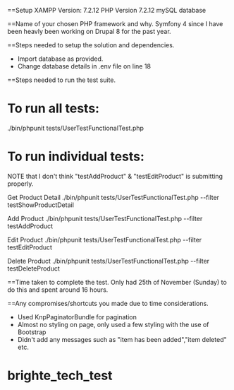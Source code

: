 ==Setup
XAMPP Version: 7.2.12
PHP Version 7.2.12
mySQL database


==Name of your chosen PHP framework and why.
Symfony 4 since I have been heavly been working on Drupal 8 for the past year.

==Steps needed to setup the solution and dependencies.
- Import database as provided.
- Change database details in .env file on line 18



==Steps needed to run the test suite.

To run all tests:
====================
./bin/phpunit tests/UserTestFunctionalTest.php

To run individual tests:
===========================
NOTE that I don't think "testAddProduct" & "testEditProduct" is submitting properly.

Get Product Detail
./bin/phpunit tests/UserTestFunctionalTest.php --filter testShowProductDetail

Add Product
./bin/phpunit tests/UserTestFunctionalTest.php --filter testAddProduct

Edit Product
./bin/phpunit tests/UserTestFunctionalTest.php --filter testEditProduct

Delete Product
./bin/phpunit tests/UserTestFunctionalTest.php --filter testDeleteProduct


==Time taken to complete the test.
Only had 25th of November (Sunday) to do this and spent around 16 hours.


==Any compromises/shortcuts you made due to time considerations.

- Used KnpPaginatorBundle for pagination
- Almost no styling on page, only used a few styling with the use of Bootstrap
- Didn't add any messages such as "item has been added","item deleted" etc.


# brighte_tech_test

